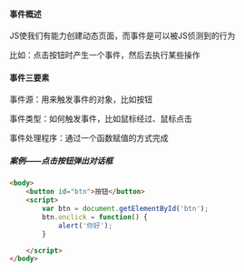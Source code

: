 #### 事件概述

JS使我们有能力创建动态页面，而事件是可以被JS侦测到的行为

比如：点击按钮时产生一个事件，然后去执行某些操作

#### 事件三要素

事件源：用来触发事件的对象，比如按钮

事件类型：如何触发事件，比如鼠标经过、鼠标点击

事件处理程序：通过一个函数赋值的方式完成

##### 案例——点击按钮弹出对话框

```html
<body>
    <button id="btn">按钮</button>
    <script>
        var btn = document.getElementById('btn');
        btn.onclick = function() {
            alert('你好');
        }

    </script>
</body>
```

